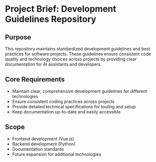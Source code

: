 # Project Brief: Development Guidelines Repository

## Purpose
This repository maintains standardized development guidelines and best practices for software projects. These guidelines 
ensure consistent code quality and technology choices across projects by providing clear documentation for AI assistants and 
developers.

## Core Requirements
- Maintain clear, comprehensive development guidelines for different technologies
- Ensure consistent coding practices across projects
- Provide detailed technical specifications for tooling and setup
- Keep documentation up-to-date and easily accessible

## Scope
- Frontend development (Vue.js)
- Backend development (Python)
- Documentation standards
- Future expansion for additional technologies

